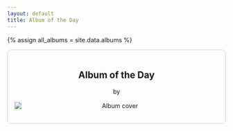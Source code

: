 ```yaml
---
layout: default
title: Album of the Day
---
```


{% assign all_albums = site.data.albums %}

<div class="album-of-the-day" style="border: 1px solid #ccc; padding: 1rem; border-radius: 0.5rem; text-align: center;">
  <h2>Album of the Day</h2>
  <p><strong id="title"></strong> by <span id="artist"></span></p>
  <img id="cover" hidden src="" alt="Album cover" style="max-width: 100%; height: auto; margin: 1rem auto; display: block;">
  <p><a hidden id="link" target="_blank">More about this album</a></p>
  <p><a hidden id="review" href="" target="_blank">Read a review</a></p>
  <p><a hidden id="youtube" href="" target="_blank">Listen on YouTube</a></p>
  <p><a hidden id="spotify" href="" target="_blank">Listen on Spotify</a></p>
</div>

<script>
  function show(id) {
    document.getElementById(id).hidden = false;
  }

  function set(id, field, value) {
    if (value) {
      document.getElementById(id)[field] = value;
      show(id);
    }
  }

  function setLink(id, link) {
    set(id, 'href', link);
  }

  function setImage(id, src) {
    set(id, 'src', src);
  }

  function setText(id, text) {
    set(id, 'innerHTML', text);
  }

  async function setHash(album) {
    const msgUint8 = new TextEncoder().encode(`${album.title}-${album.artist}`);
    const hashBuffer = await crypto.subtle.digest('SHA-256', msgUint8);
    const hashArray = Array.from(new Uint8Array(hashBuffer))                    
    const hashHex = hashArray.map(b => b.toString(16).padStart(2, '0')).join('')
    album.hash = hashHex;
  }

  async function pickDailyAlbum() {
    let allAlbums = {{ all_albums | jsonify }};
    const albumCount = allAlbums.length;

    const date = new Date();
    const dateNumber = Math.floor(date.getTime() / 1000 / 86400);
    const index = dateNumber % albumCount;
    await Promise.all(allAlbums.map(x => setHash(x)));
    allAlbums.sort((a, b) => a.hash < b.hash ? 1 : -1);

    const dailyAlbum = allAlbums[index];

    return dailyAlbum;
  }

  window.onload = async function() {
    const dailyAlbum = await pickDailyAlbum();

    setText('title', dailyAlbum.title);
    setText('artist', dailyAlbum.artist);
    setImage('cover', dailyAlbum.cover);
    setLink('link', dailyAlbum.link);
    setLink('review', dailyAlbum.review);
    setLink('youtube', dailyAlbum.youtube);
    setLink('spotify', `https://open.spotify.com/album/${dailyAlbum.spotify}`);
  }
</script>
